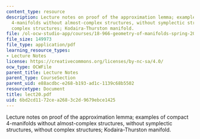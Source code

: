 ```yaml
---
content_type: resource
description: Lecture notes on proof of the approximation lemma; examples of compact
  4-manifolds without almost-complex structures, without symplectic structures, without
  complex structures; Kodaira-Thurston manifold.
file: /ol-ocw-studio-app/courses/18-966-geometry-of-manifolds-spring-2007/6bd2cd1172cea2683c2d9679ebce1425_lect20.pdf
file_size: 149973
file_type: application/pdf
learning_resource_types:
- Lecture Notes
license: https://creativecommons.org/licenses/by-nc-sa/4.0/
ocw_type: OCWFile
parent_title: Lecture Notes
parent_type: CourseSection
parent_uid: e88acdbc-e268-b193-ad1c-1139c68b5502
resourcetype: Document
title: lect20.pdf
uid: 6bd2cd11-72ce-a268-3c2d-9679ebce1425
---
```

Lecture notes on proof of the approximation lemma; examples of compact 4-manifolds without almost-complex structures, without symplectic structures, without complex structures; Kodaira-Thurston manifold.